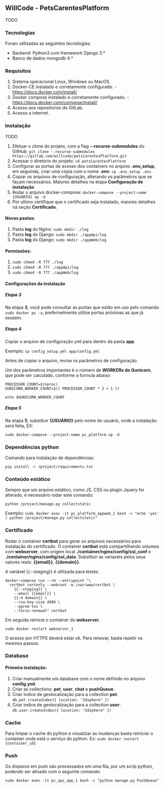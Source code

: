 ## WillCode - PetsCarentesPlatform

TODO

### Tecnologias

Foram utilizadas as seguintes tecnologias:

* Backend: Python3 com framework Django 3.*
* Banco de dados mongodb 4.*

### Requisitos

1. Sistema operacional Linux, Windows ou MacOS.
2. Docker-CE instalado e corretamente configurado. - https://docs.docker.com/install/ 
3. Docker compose instalado e corretamente configurado. - https://docs.docker.com/compose/install/
4. Acesso aos repositorios do GitLab.
5. Acesso a internet.

### Instalação

TODO

1. Efetuar o clone do projeto, com a flag **--recurse-submodules** do GitHub: `git clone --recurse-submodules https://gitlab.com/willcode/petsCarentesPlatform.git`
2. Acessar o diretório do projeto: `cd petsCarentesPlatform`
3. Configurar as portas de acesso dos containers no arquivo **.env_setup**, em seguinda, criar uma cópia com o nome **.env**: `cp .env_setup .env` 
4. Copiar os arquivos de configuração, alterando os parâmetros que se façam necessários. Maiores detalhes na etapa **Configuração de instalação**
5. Rodar o arquivo docker-compose: `docker-compose --project-name {USUÁRIO} up -d`
6. Por ultimo certifique que o certificado seja instalado, maiores detalhes na seção **Certificado**.

#### Novas pastas:

1. Pasta **log** do Nginx: `sudo mkdir ./log`
2. Pasta **log** do Django: `sudo mkdir ./appApi/log`
3. Pasta **log** do Django: `sudo mkdir ./appWeb/log`

#### Permissões:

1. `sudo chmod -R 777 ./log`
2. `sudo chmod -R 777 ./appApi/log`
3. `sudo chmod -R 777 ./appWeb/log`

#### Configurações da instalação

##### Etapa 3

Na etapa **3**, você pode consultar as portas que estão em uso pelo comando `sudo docker ps -a`, preferivelmente utilize portas próximas as que já existem.

##### Etapa 4

Copiar o arquivo de configuração yml para dentro da pasta **app**.

Exemplo: `cp config_setup.yml app/config.yml`

Antes de copiar o arquivo, revise os parâmetros de configuração.

Um dos parâmetros importantes é o número de **WORKERs do Gunicorn**, que pode ser calculado, conforme a formula abaixo:

```
PROCESSOR_COUNT=$(nproc)
GUNICORN_WORKER_COUNT=$(( PROCESSOR_COUNT * 2 + 1 ))

echo $GUNICORN_WORKER_COUNT
```

##### Etapa 5

Na etapa **5**, substituir **{USUÁRIO}** pelo nome do usuário, onde a instalação será feita, EX:

```shell
sudo docker-compose --project-name pc_platform up -d
```

### Dependências python

Comando para instalação de dependências:

```shell
pip install -r /project/requirements.txt
```

### Conteúdo estático

Sempre que um arquivo estático, como JS, CSS ou plugin Jquery for alterado, é necessário rodar este comando:

```shell
python /project/manage.py collectstatic
```

Exemplo: `sudo docker exec -it pc_platform_appweb_1 bash -c "echo 'yes' | python /project/manage.py collectstatic"`

### Certificado

Rodar o container **certbot** para gerar os arquivos necessários para instalação do certificado.
O container **certbot** está compartilhando volumes com **webserver**, com origem local **./container/nginx/config/ssl_conf** e **./container/nginx/config/ssl_data**.
Substituir as variaveis pelos seus valores reais: **{{email}}**, **{{domain}}**.

A variável {{--staging}} é utilizada para testes.

```shell
docker-compose run --rm --entrypoint "\
  certbot certonly --webroot -w /var/www/certbot \
    {{--staging}} \
    --email {{email}} \
    {{-d domain}} \
    --rsa-key-size 4096 \
    --agree-tos \
    --force-renewal" certbot
```

Em seguida reinicie o container do **webserver**.

```
sudo docker restart webserver_1
```

O acesso por HTTPS deverá estar ok.
Para renovar, basta repetir os mesmos passos.

### Database

#### Primeira instalação:

1. Criar manualmente um database com o nome definido no arquivo **config.yml**.
2. Criar as collections: **pet**, **user**, **chat** e **pushQueue**.
3. Criar indice de geolocalização para a collection **pet**: `db.pet.createIndex({ location: "2dsphere" })`
4. Criar indice de geolocalização para a collection **user**: `db.user.createIndex({ location: "2dsphere" })`

### Cache

Para limpar o cache do python e visualziar as mudanças basta reiniciar o container onde está o serviço do python. Ex: `sudo docker restart {container_id}`

### Push

Os disparos em push são processados em uma fila, por um scrip python, podendo ser ativado com o seguinte comando:

```
sudo docker exec -it pc_api_app_1 bash -c "python manage.py PushQueue"
```